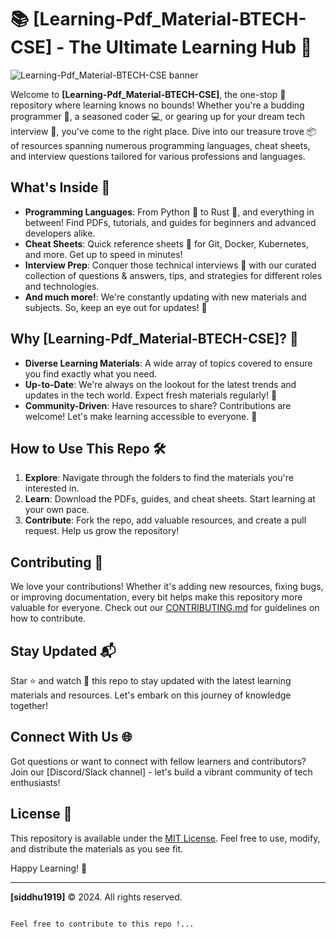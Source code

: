 
# 📚 [Learning-Pdf_Material-BTECH-CSE] - The Ultimate Learning Hub 🚀


![Learning-Pdf_Material-BTECH-CSE banner](https://github.com/siddhu1919/Learning-Pdf_Material-BTECH-CSE/assets/85176765/7cd50abe-5e02-477e-bdc5-62d5c8ba369b)




Welcome to **[Learning-Pdf_Material-BTECH-CSE]**, the one-stop 🛑 repository where learning knows no bounds! Whether you're a budding programmer 🌱, a seasoned coder 💻, or gearing up for your dream tech interview 🎯, you've come to the right place. Dive into our treasure trove 📦 of resources spanning numerous programming languages, cheat sheets, and interview questions tailored for various professions and languages.

## What's Inside 📂

- **Programming Languages**: From Python 🐍 to Rust 🦀, and everything in between! Find PDFs, tutorials, and guides for beginners and advanced developers alike.
- **Cheat Sheets**: Quick reference sheets 📄 for Git, Docker, Kubernetes, and more. Get up to speed in minutes!
- **Interview Prep**: Conquer those technical interviews 💼 with our curated collection of questions & answers, tips, and strategies for different roles and technologies.
- **And much more!**: We're constantly updating with new materials and subjects. So, keep an eye out for updates! 🌟

## Why [Learning-Pdf_Material-BTECH-CSE]? 🤔

- **Diverse Learning Materials**: A wide array of topics covered to ensure you find exactly what you need.
- **Up-to-Date**: We're always on the lookout for the latest trends and updates in the tech world. Expect fresh materials regularly! 🔄
- **Community-Driven**: Have resources to share? Contributions are welcome! Let's make learning accessible to everyone. 🤝

## How to Use This Repo 🛠

1. **Explore**: Navigate through the folders to find the materials you're interested in.
2. **Learn**: Download the PDFs, guides, and cheat sheets. Start learning at your own pace.
3. **Contribute**: Fork the repo, add valuable resources, and create a pull request. Help us grow the repository!

## Contributing 📝

We love your contributions! Whether it's adding new resources, fixing bugs, or improving documentation, every bit helps make this repository more valuable for everyone. Check out our [CONTRIBUTING.md](/CONTRIBUTING.md) for guidelines on how to contribute.

## Stay Updated 📬

Star ⭐ and watch 👀 this repo to stay updated with the latest learning materials and resources. Let's embark on this journey of knowledge together!

## Connect With Us 🌐

Got questions or want to connect with fellow learners and contributors? Join our [Discord/Slack channel] - let's build a vibrant community of tech enthusiasts!

## License 📜

This repository is available under the [MIT License](LICENSE.md). Feel free to use, modify, and distribute the materials as you see fit.

Happy Learning! 🎉

---

**[siddhu1919]** © 2024. All rights reserved.
```

Feel free to contribute to this repo !...
